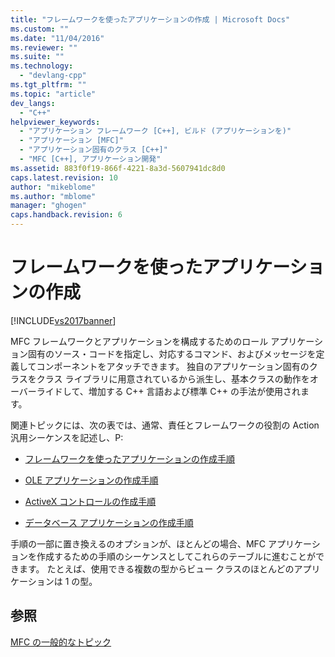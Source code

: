 ```yaml
---
title: "フレームワークを使ったアプリケーションの作成 | Microsoft Docs"
ms.custom: ""
ms.date: "11/04/2016"
ms.reviewer: ""
ms.suite: ""
ms.technology: 
  - "devlang-cpp"
ms.tgt_pltfrm: ""
ms.topic: "article"
dev_langs: 
  - "C++"
helpviewer_keywords: 
  - "アプリケーション フレームワーク [C++], ビルド (アプリケーションを)"
  - "アプリケーション [MFC]"
  - "アプリケーション固有のクラス [C++]"
  - "MFC [C++], アプリケーション開発"
ms.assetid: 883f0f19-866f-4221-8a3d-5607941dc8d0
caps.latest.revision: 10
author: "mikeblome"
ms.author: "mblome"
manager: "ghogen"
caps.handback.revision: 6
---
```

# フレームワークを使ったアプリケーションの作成
[!INCLUDE[vs2017banner](../assembler/inline/includes/vs2017banner.md)]

MFC フレームワークとアプリケーションを構成するためのロール アプリケーション固有のソース・コードを指定し、対応するコマンド、およびメッセージを定義してコンポーネントをアタッチできます。  独自のアプリケーション固有のクラスをクラス ライブラリに用意されているから派生し、基本クラスの動作をオーバーライドして、増加する C\+\+ 言語および標準 C\+\+ の手法が使用されます。  
  
 関連トピックには、次の表では、通常、責任とフレームワークの役割の Action 汎用シーケンスを記述し、P:  
  
-   [フレームワークを使ったアプリケーションの作成手順](../mfc/sequence-of-operations-for-building-mfc-applications.md)  
  
-   [OLE アプリケーションの作成手順](../mfc/sequence-of-operations-for-creating-ole-applications.md)  
  
-   [ActiveX コントロールの作成手順](../mfc/sequence-of-operations-for-creating-activex-controls.md)  
  
-   [データベース アプリケーションの作成手順](../mfc/sequence-of-operations-for-creating-database-applications.md)  
  
 手順の一部に置き換えるのオプションが、ほとんどの場合、MFC アプリケーションを作成するための手順のシーケンスとしてこれらのテーブルに進むことができます。  たとえば、使用できる複数の型からビュー クラスのほとんどのアプリケーションは 1 の型。  
  
## 参照  
 [MFC の一般的なトピック](../mfc/general-mfc-topics.md)